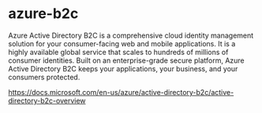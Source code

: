 # azure-b2c

Azure Active Directory B2C is a comprehensive cloud identity management solution for your consumer-facing web and mobile applications. 
It is a highly available global service that scales to hundreds of millions of consumer identities. Built on an enterprise-grade secure platform, 
Azure Active Directory B2C keeps your applications, your business, and your consumers protected.

https://docs.microsoft.com/en-us/azure/active-directory-b2c/active-directory-b2c-overview
